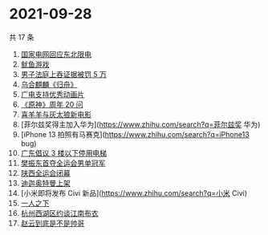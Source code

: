 # 2021-09-28

共 17 条

<!-- BEGIN -->
<!-- 最后更新时间 Tue Sep 28 2021 07:06:05 GMT+0800 (China Standard Time) -->

1. [国家电网回应东北限电](https://www.zhihu.com/search?q=东北限电)
1. [鱿鱼游戏](https://www.zhihu.com/search?q=鱿鱼游戏)
1. [男子法庭上吞证据被罚 5 万](https://www.zhihu.com/search?q=吞证据)
1. [乌合麒麟《归舟》](https://www.zhihu.com/search?q=乌合麒麟)
1. [广电支持优秀动画片](https://www.zhihu.com/search?q=动画片)
1. [《原神》周年 20 问](https://www.zhihu.com/search?q=原神)
1. [喜羊羊与灰太狼新电影](https://www.zhihu.com/search?q=喜羊羊与灰太狼)
1. [菲尔兹奖得主加入华为](https://www.zhihu.com/search?q=菲尔兹奖 华为)
1. [iPhone 13 拍照有马赛克](https://www.zhihu.com/search?q=iPhone13 bug)
1. [广东倡议 3 楼以下停用电梯](https://www.zhihu.com/search?q=电梯停用)
1. [樊振东首夺全运会男单冠军](https://www.zhihu.com/search?q=樊振东)
1. [陕西全运会闭幕](https://www.zhihu.com/search?q=全运会)
1. [迪迦奥特曼上架](https://www.zhihu.com/search?q=迪迦奥特曼)
1. [小米即将发布 Civi 新品](https://www.zhihu.com/search?q=小米 Civi)
1. [一人之下](https://www.zhihu.com/search?q=一人之下)
1. [杭州西湖区约谈江南布衣](https://www.zhihu.com/search?q=江南布衣)
1. [赵云到底是不是帅哥](https://www.zhihu.com/search?q=赵云)

<!-- END -->
